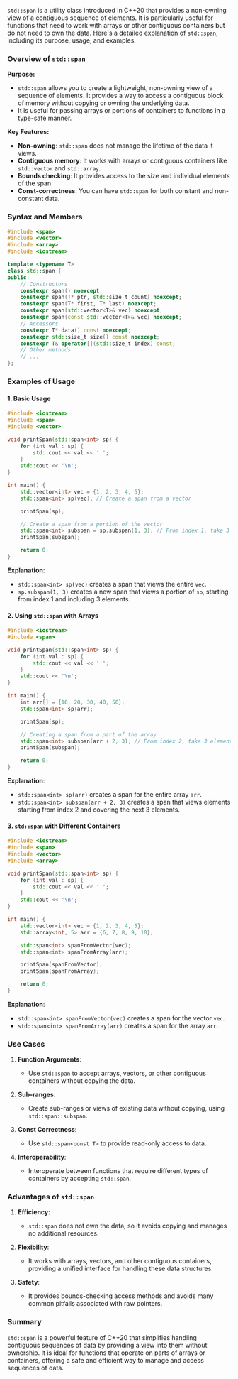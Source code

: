 `std::span` is a utility class introduced in C++20 that provides a non-owning view of a contiguous sequence of elements. It is particularly useful for functions that need to work with arrays or other contiguous containers but do not need to own the data. Here's a detailed explanation of `std::span`, including its purpose, usage, and examples.

### Overview of `std::span`

**Purpose:**
- `std::span` allows you to create a lightweight, non-owning view of a sequence of elements. It provides a way to access a contiguous block of memory without copying or owning the underlying data.
- It is useful for passing arrays or portions of containers to functions in a type-safe manner.

**Key Features:**
- **Non-owning**: `std::span` does not manage the lifetime of the data it views.
- **Contiguous memory**: It works with arrays or contiguous containers like `std::vector` and `std::array`.
- **Bounds checking**: It provides access to the size and individual elements of the span.
- **Const-correctness**: You can have `std::span` for both constant and non-constant data.

### Syntax and Members

```cpp
#include <span>
#include <vector>
#include <array>
#include <iostream>

template <typename T>
class std::span {
public:
    // Constructors
    constexpr span() noexcept;
    constexpr span(T* ptr, std::size_t count) noexcept;
    constexpr span(T* first, T* last) noexcept;
    constexpr span(std::vector<T>& vec) noexcept;
    constexpr span(const std::vector<T>& vec) noexcept;
    // Accessors
    constexpr T* data() const noexcept;
    constexpr std::size_t size() const noexcept;
    constexpr T& operator[](std::size_t index) const;
    // Other methods
    // ...
};
```

### Examples of Usage

#### 1. Basic Usage

```cpp
#include <iostream>
#include <span>
#include <vector>

void printSpan(std::span<int> sp) {
    for (int val : sp) {
        std::cout << val << ' ';
    }
    std::cout << '\n';
}

int main() {
    std::vector<int> vec = {1, 2, 3, 4, 5};
    std::span<int> sp(vec); // Create a span from a vector

    printSpan(sp);

    // Create a span from a portion of the vector
    std::span<int> subspan = sp.subspan(1, 3); // From index 1, take 3 elements
    printSpan(subspan);

    return 0;
}
```

**Explanation**:
- `std::span<int> sp(vec)` creates a span that views the entire `vec`.
- `sp.subspan(1, 3)` creates a new span that views a portion of `sp`, starting from index 1 and including 3 elements.

#### 2. Using `std::span` with Arrays

```cpp
#include <iostream>
#include <span>

void printSpan(std::span<int> sp) {
    for (int val : sp) {
        std::cout << val << ' ';
    }
    std::cout << '\n';
}

int main() {
    int arr[] = {10, 20, 30, 40, 50};
    std::span<int> sp(arr);

    printSpan(sp);

    // Creating a span from a part of the array
    std::span<int> subspan(arr + 2, 3); // From index 2, take 3 elements
    printSpan(subspan);

    return 0;
}
```

**Explanation**:
- `std::span<int> sp(arr)` creates a span for the entire array `arr`.
- `std::span<int> subspan(arr + 2, 3)` creates a span that views elements starting from index 2 and covering the next 3 elements.

#### 3. `std::span` with Different Containers

```cpp
#include <iostream>
#include <span>
#include <vector>
#include <array>

void printSpan(std::span<int> sp) {
    for (int val : sp) {
        std::cout << val << ' ';
    }
    std::cout << '\n';
}

int main() {
    std::vector<int> vec = {1, 2, 3, 4, 5};
    std::array<int, 5> arr = {6, 7, 8, 9, 10};

    std::span<int> spanFromVector(vec);
    std::span<int> spanFromArray(arr);

    printSpan(spanFromVector);
    printSpan(spanFromArray);

    return 0;
}
```

**Explanation**:
- `std::span<int> spanFromVector(vec)` creates a span for the vector `vec`.
- `std::span<int> spanFromArray(arr)` creates a span for the array `arr`.

### Use Cases

1. **Function Arguments**:
   - Use `std::span` to accept arrays, vectors, or other contiguous containers without copying the data.

2. **Sub-ranges**:
   - Create sub-ranges or views of existing data without copying, using `std::span::subspan`.

3. **Const Correctness**:
   - Use `std::span<const T>` to provide read-only access to data.

4. **Interoperability**:
   - Interoperate between functions that require different types of containers by accepting `std::span`.

### Advantages of `std::span`

1. **Efficiency**:
   - `std::span` does not own the data, so it avoids copying and manages no additional resources.

2. **Flexibility**:
   - It works with arrays, vectors, and other contiguous containers, providing a unified interface for handling these data structures.

3. **Safety**:
   - It provides bounds-checking access methods and avoids many common pitfalls associated with raw pointers.

### Summary

`std::span` is a powerful feature of C++20 that simplifies handling contiguous sequences of data by providing a view into them without ownership. It is ideal for functions that operate on parts of arrays or containers, offering a safe and efficient way to manage and access sequences of data.